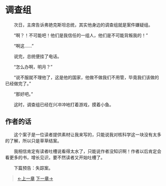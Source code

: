 # 调查组

&#x3000;&#x3000;次日，主席告诉弗铯克斯坦总统，其实他身边的调查组就是案件嫌疑组。

&#x3000;&#x3000;“啊？！不可能吧！他们是我信任的一组人，他们是不可能背叛我的！”

&#x3000;&#x3000;“啊这……”

&#x3000;&#x3000;说完，总统便挂了电话。

&#x3000;&#x3000;“怎么办啊，明月？”

&#x3000;&#x3000;“说不服就不理他了，这是他的国家，他做不做我们不用管，毕竟我们该做的已经做完了。”

&#x3000;&#x3000;“那好吧。”

&#x3000;&#x3000;这时，调查组已经在兴冲冲地打着游戏，摸着小鱼。

## 作者的话

&#x3000;&#x3000;这个案子是一位读者提供素材让我来写的，只能说我对核科学这一块没有太多的了解，所以只是草草结案。

&#x3000;&#x3000;我相信肯定有读者吐槽说看得太水了，只能说作者没知识啊！作者以后肯定会看更多的书，增长见识，要不然读者又开始吐槽了。

&#x3000;&#x3000;下篇预告：失踪案。

> [←上一章](/zh-cn/detective/part2/chapter3.md)  [下一章→](/zh-cn/detective/part2/chapter3.md)
